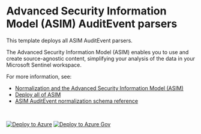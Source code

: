 # Advanced Security Information Model (ASIM) AuditEvent parsers

This template deploys all ASIM AuditEvent parsers.

The Advanced Security Information Model (ASIM) enables you to use and create source-agnostic content, simplifying your analysis of the data in your Microsoft Sentinel workspace.

For more information, see:

- [Normalization and the Advanced Security Information Model (ASIM)](https://aka.ms/AboutASIM)
- [Deploy all of ASIM](https://aka.ms/DeployASIM)
- [ASIM AuditEvent normalization schema reference](https://aka.ms/ASimAuditEventDoc)

<br>

[![Deploy to Azure](https://aka.ms/deploytoazurebutton)](https://aka.ms/ASimAuditEventARM) [![Deploy to Azure Gov](https://aka.ms/deploytoazuregovbutton)](https://aka.ms/ASimAuditEventARMgov)

<br>
